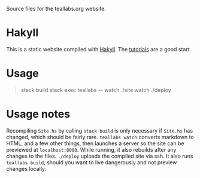 Source files for the teallabs.org website.

# Hakyll

This is a static website compiled with [Hakyll](http://jaspervdj.be/hakyll/).  The [tutorials](http://jaspervdj.be/hakyll/tutorials.html) are a good start.

# Usage

> stack build
> stack exec teallabs -- watch
> ./site watch
> ./deploy

# Usage notes

Recompiling `Site.hs` by calling `stack build` is only necessary if `Site.hs`
has changed, which should be fairly rare.  `teallabs watch` converts
markdown to HTML, and a few other things, then launches a server so the
site can be previewed at `localhost:8000`.  While running, it also
rebuilds after any changes to the files.  `./deploy` uploads the
compiled site via ssh.  It also runs `teallabs build`, should you want to
live dangerously and not preview changes locally.
